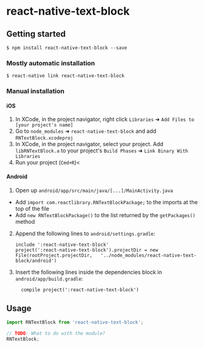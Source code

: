 
# react-native-text-block

## Getting started

`$ npm install react-native-text-block --save`

### Mostly automatic installation

`$ react-native link react-native-text-block`

### Manual installation


#### iOS

1. In XCode, in the project navigator, right click `Libraries` ➜ `Add Files to [your project's name]`
2. Go to `node_modules` ➜ `react-native-text-block` and add `RNTextBlock.xcodeproj`
3. In XCode, in the project navigator, select your project. Add `libRNTextBlock.a` to your project's `Build Phases` ➜ `Link Binary With Libraries`
4. Run your project (`Cmd+R`)<

#### Android

1. Open up `android/app/src/main/java/[...]/MainActivity.java`
  - Add `import com.reactlibrary.RNTextBlockPackage;` to the imports at the top of the file
  - Add `new RNTextBlockPackage()` to the list returned by the `getPackages()` method
2. Append the following lines to `android/settings.gradle`:
  	```
  	include ':react-native-text-block'
  	project(':react-native-text-block').projectDir = new File(rootProject.projectDir, 	'../node_modules/react-native-text-block/android')
  	```
3. Insert the following lines inside the dependencies block in `android/app/build.gradle`:
  	```
      compile project(':react-native-text-block')
  	```


## Usage
```javascript
import RNTextBlock from 'react-native-text-block';

// TODO: What to do with the module?
RNTextBlock;
```
  